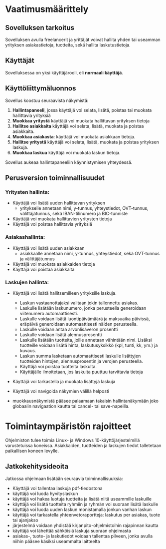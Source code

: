  # Vaatimusmäärittely

## Sovelluksen tarkoitus

Sovelluksen avulla freelancerit ja yrittäjät voivat hallita yhden tai useamman yrityksen asiakastietoja, tuotteita, sekä hallita laskutustietoja. 

## Käyttäjät

Sovelluksessa on yksi käyttäjärooli, eli **normaali käyttäjä**. 

## Käyttöliittymäluonnos

Sovellus koostuu seuraavista näkymistä:
1. **Hallintapaneeli**, jossa käyttäjä voi selata, lisätä, poistaa tai muokata hallittavia yrityksiä 
2. **Muokkaa yritystä** käyttäjä voi muokata hallittavan yrityksen tietoja
3. **Hallitse asiakkaita** käyttäjä voi selata, lisätä, muokata ja poistaa asiakkaita.
4. **Muokkaa asiakasta**: käyttäjä voi muokata asiakkaan tietoja.
5. **Hallitse yritystä** käyttäjä voi selata, lisätä, muokata ja poistaa yrityksen laskuja.
6. **Muokkaa laskua** käyttäjä voi muokata laskun tietoja.

Sovellus aukeaa hallintapaneeliin käynnistymisen yhteydessä. 

## Perusversion toiminnallisuudet

### Yritysten hallinta:

- Käyttäjä voi lisätä uuden hallittavan yrityksen
  - yritykselle annetaan nimi, y-tunnus, yhteystiedot, OVT-tunnus, välittäjätunnus, sekä IBAN-tilinumero ja BIC-tunniste 
- Käyttäjä voi muokata hallittavien yritysten tietoja
- Käyttäjä voi poistaa hallittavia yrityksiä

### Asiakashallinta:

- Käyttäjä voi lisätä uuden asiakkaan
  - asiakkaalle annetaan nimi, y-tunnus, yhteystiedot, sekä OVT-tunnus ja välittäjätunnus 
- Käyttäjä voi muokata asiakkaiden tietoja
- Käyttäjä voi poistaa asiakkaita

### Laskujen hallinta:

- Käyttäjä voi lisätä hallitsemilleen yrityksille laskuja.
  - Laskun vastaanottajaksi valitaan jokin tallennettu asiakas. 
  - Laskulle lisätään laskunumero, jonka perusteella generoidaan viitenumero automaattisesti.
  - Laskulle voidaan lisätä luontipäivämäärä ja maksuaika päivissä, eräpäivä generoidaan automaattisesti näiden perusteella.
  - Laskulle voidaan antaa arvonlisäveron prosentti
  - Laskulle voidaan lisätä alennusprosentti
  - Laskulle lisätään tuotteita, joille annetaan vähintään nimi. Lisäksi tuotteille voidaan lisätä hinta, laskutusyksikkö (kpl, tunti, kk, ym.) ja kuvaus.
  - Laskun summa lasketaan automaattisesti laskulle lisättyjen tuotteiden hintojen, alennusprosentin ja verojen perusteella.
  - Käyttäjä voi poistaa tuotteita laskulta.
  - Käyttäjälle ilmoitetaan, jos laskulta puuttuu tarvittavia tietoja

- Käyttäjä voi tarkastella ja muokata lisättyjä laskuja

- Käyttäjä voi navigoida näkymien välillä helposti
 - muokkausnäkymistä pääsee palaamaan takaisin hallintanäkymään joko globaalin navigaation kautta tai cancel- tai save-napeilla.

# Toimintaympäristön rajoitteet  

Ohjelmiston tulee toimia Linux- ja Windows 10-käyttöjärjestelmillä varustetuissa koneissa.
Asiakkaiden, tuotteiden ja laskujen tiedot talletetaan paikallisen koneen levylle.

## Jatkokehitysideoita

Jatkossa ohjelmaan lisätään seuraavia toiminnallisuuksia:

- Käyttäjä voi tallentaa laskuja pdf-tiedostona
- käyttäjä voi luoda hyvityslaskun
- käyttäjä voi hakea luotuja tuotteita ja lisätä niitä useammille laskuille
- käyttäjä voi lisätä tuotteita ryhmiin ja ryhmän voi suoraan lisätä laskulle
- käyttäjä voi luoda uuden laskun monistamalla jonkun vanhan laskun
- käyttäjä voi tarkastella yhteenvetoraportteja: laskutus per asiakas, tuote tai ajanjakso
- järjestelmä voidaan yhdistää kirjanpito-ohjelmistoihin rajapinnan kautta 
- käyttäjä voi lähettää sähköisiä laskuja suoraan ohjelmasta 
- asiakas-, tuote- ja laskutiedot voidaan tallentaa pilveen, jonka avulla niihin pääsee käsiksi useammalta laitteelta


